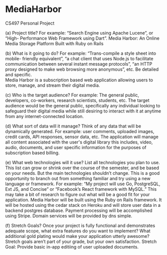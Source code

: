 # MediaHarbor
CS497 Personal Project

(a) Project title? For example: “Search Engine using Apache Lucene”, or “High- Performance Web Framework using Dart”.
 		Media Harbor: An Online Media Storage Platform Built with Ruby on Rails
		 
(b) What is it going to do? For example: “Trans-compile a style sheet into mobile- friendly equivalent”, 
    “a chat client that uses Node.js to facilitate communication between several instant message protocols”, 
    “an HTTP proxy designed to make web browsing more anonymous”, etc. Be detailed and specific. 	
		Media Harbor is a subscription based web application allowing users to store, manage, and stream their digital media.
		
(c) Who is the target audience? For example: The general public, developers, co-workers, research scientists, students, etc.
		The target audience would be the general public, specifically any individual looking to safeguard their digital media
		while still desiring to interact with it at anytime from any internet-connected location.	

(d) What sort of data will it manage? Think of any data that will be dynamically generated. 
	For example: user comments, uploaded images, credit cards, API responses, sensor data, etc. 
		The application will manage all content associated with the user's digital library this
		includes, video, audio, documents, and user specific information for the purposes of 
		subscription based billing.
	
(e) What web technologies will it use? List all technologies you plan to use. This list can grow or shrink over the course 
	of the semester, and be based on your needs. But the main technologies shouldn’t change. This is a good opportunity to 
	branch out from something familiar and try using a new language or framework. For example: “My project will use Go, PostgreSQL, 
	Ext JS, and Concise” or “Facebook’s React framework with MySQL.” This may take a bit of research to figure out what will be a
	good fit for your application.
		Media Harbor will be built using the Ruby on Rails framework. It will be hosted using the cedar stack on Heroku and will
		store user data in a backend postgres database. Payment processing will be accomplished using Stripe. Domain services will
		be provided by dns simple.

(f) Stretch Goals? Once your project is fully functional and demonstrates adequate scope, what extra features do you want to implement? 
	What additional gold plating would make your application utterly awesome? Stretch goals aren’t part of your grade, but your own 
	satisfaction.
		Stretch Goal: Provide basic in-app editiing of user uploaded documents.